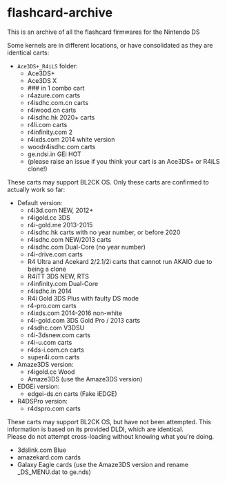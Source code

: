 # flashcard-archive
This is an archive of all the flashcard firmwares for the Nintendo DS

Some kernels are in different locations, or have consolidated as they are identical carts:

- `Ace3DS+_R4iLS` folder:
    - Ace3DS+
    - Ace3DS X
    - \### in 1 combo cart
    - r4azure.com carts
    - r4isdhc.com.cn carts
    - r4iwood.cn carts
    - r4isdhc.hk 2020+ carts
    - r4li.com carts
    - r4infinity.com 2
    - r4ixds.com 2014 white version
    - woodr4isdhc.com carts
    - ge.ndsi.in GEi HOT
    - (please raise an issue if you think your cart is an Ace3DS+ or R4iLS clone!)

These carts may support BL2CK OS. Only these carts are confirmed to actually work so far:

- Default version:
    - r4i3d.com NEW, 2012+
    - r4igold.cc 3DS
    - r4i-gold.me 2013-2015
    - r4isdhc.hk carts with no year number, or before 2020
    - r4isdhc.com NEW/2013 carts
    - r4isdhc.com Dual-Core (no year number)
    - r4i-drive.com carts
    - R4 Ultra and Acekard 2/2.1/2i carts that cannot run AKAIO due to being a clone
    - R4iTT 3DS NEW, RTS
    - r4infinity.com Dual-Core
    - r4isdhc.in 2014
    - R4i Gold 3DS Plus with faulty DS mode
    - r4-pro.com carts
    - r4ixds.com 2014-2016 non-white
    - r4i-gold.com 3DS Gold Pro / 2013 carts
    - r4sdhc.com V3DSU
    - r4i-3dsnew.com carts
    - r4i-u.com carts
    - r4ds-i.com.cn carts
    - super4i.com carts
- Amaze3DS version:
    - r4igold.cc Wood 
    - Amaze3DS (use the Amaze3DS version)
- EDGEi version:
    - edgei-ds.cn carts (Fake iEDGE)
- R4DSPro version:
    - r4dspro.com carts

These carts may support BL2CK OS, but have not been attempted. This information is based on its provided DLDI, which are identical.  
Please do not attempt cross-loading without knowing what you're doing.

- 3dslink.com Blue
- amazekard.com cards
- Galaxy Eagle cards (use the Amaze3DS version and rename _DS_MENU.dat to ge.nds)
